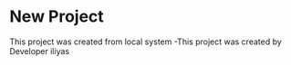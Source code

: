 # New Project
This project was created from local system
-This project was created by Developer iliyas